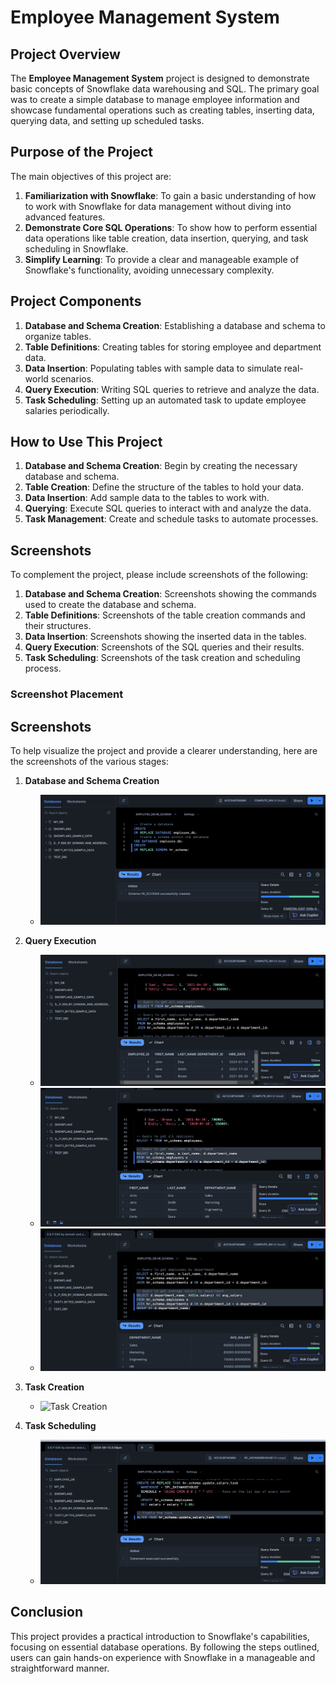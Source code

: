 # Employee Management System

## Project Overview

The **Employee Management System** project is designed to demonstrate basic concepts of Snowflake data warehousing and SQL. The primary goal was to create a simple database to manage employee information and showcase fundamental operations such as creating tables, inserting data, querying data, and setting up scheduled tasks.

## Purpose of the Project

The main objectives of this project are:

1. **Familiarization with Snowflake**: To gain a basic understanding of how to work with Snowflake for data management without diving into advanced features.
2. **Demonstrate Core SQL Operations**: To show how to perform essential data operations like table creation, data insertion, querying, and task scheduling in Snowflake.
3. **Simplify Learning**: To provide a clear and manageable example of Snowflake's functionality, avoiding unnecessary complexity.

## Project Components

1. **Database and Schema Creation**: Establishing a database and schema to organize tables.
2. **Table Definitions**: Creating tables for storing employee and department data.
3. **Data Insertion**: Populating tables with sample data to simulate real-world scenarios.
4. **Query Execution**: Writing SQL queries to retrieve and analyze the data.
5. **Task Scheduling**: Setting up an automated task to update employee salaries periodically.

## How to Use This Project

1. **Database and Schema Creation**: Begin by creating the necessary database and schema.
2. **Table Creation**: Define the structure of the tables to hold your data.
3. **Data Insertion**: Add sample data to the tables to work with.
4. **Querying**: Execute SQL queries to interact with and analyze the data.
5. **Task Management**: Create and schedule tasks to automate processes.

## Screenshots

To complement the project, please include screenshots of the following:

1. **Database and Schema Creation**: Screenshots showing the commands used to create the database and schema.
2. **Table Definitions**: Screenshots of the table creation commands and their structures.
3. **Data Insertion**: Screenshots showing the inserted data in the tables.
4. **Query Execution**: Screenshots of the SQL queries and their results.
5. **Task Scheduling**: Screenshots of the task creation and scheduling process.

### Screenshot Placement
## Screenshots

To help visualize the project and provide a clearer understanding, here are the screenshots of the various stages:

1. **Database and Schema Creation**
   - ![Database and Schema Creation](ss/schemaandtable.png)

2. **Query Execution**
   - ![Query Execution](ss/query1.png)
   - ![Query Execution](ss/query2.png)
   - ![Query Execution](ss/query3.png)

3. **Task Creation**
   - ![Task Creation](ss/taskcreation.pngg)

4. **Task Scheduling**
   - ![Task Scheduling](ss/taskresume.png)




## Conclusion

This project provides a practical introduction to Snowflake's capabilities, focusing on essential database operations. By following the steps outlined, users can gain hands-on experience with Snowflake in a manageable and straightforward manner.


